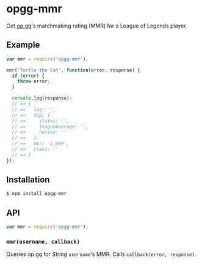 # opgg-mmr

Get [op.gg](http://op.gg/)'s matchmaking rating (MMR) for a League of Legends
player.

## Example

``` javascript
var mmr = require('opgg-mmr');

mmr('Turtle the Cat', function(error, response) {
  if (error) {
    throw error;
  }

  console.log(response);
  // => {
  // =>   log: '',
  // =>   tip: {
  // =>     status: '',
  // =>     leagueAverage: '',
  // =>     notice: ''
  // =>   },
  // =>   mmr: '2,669',
  // =>   class: ''
  // => }
});
```

## Installation

``` bash
$ npm install opgg-mmr
```

## API

``` javascript
var mmr = require('opgg-mmr');
```

### `mmr(username, callback)`

Queries op.gg for _String_ `username`'s MMR. Calls `callback(error, response)`.